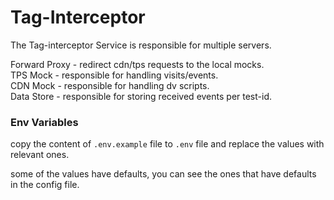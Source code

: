 # Tag-Interceptor

The Tag-interceptor Service is responsible for multiple servers.   
    
Forward Proxy - redirect cdn/tps requests to the local mocks.    
TPS Mock - responsible for handling visits/events.   
CDN Mock - responsible for handling dv scripts.     
Data Store - responsible for storing received events per test-id.   

### Env Variables

copy the content of `.env.example` file to `.env` file and replace the values with relevant ones.

some of the values have defaults, you can see the ones that have defaults in the config file.